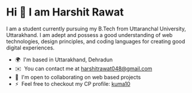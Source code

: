 
<!--
**StartOver0/StartOver0** is a ✨ _special_ ✨ repository because its `README.md` (this file) appears on your GitHub profile.

Here are some ideas to get you started:

- 🔭 I’m currently working on ...
- 🌱 I’m currently learning ...
- 👯 I’m looking to collaborate on ...
- 🤔 I’m looking for help with ...
- 💬 Ask me about ...
- 📫 How to reach me: ...
- 😄 Pronouns: ...
- ⚡ Fun fact: ...
-->
Hi 👋 I am Harshit Rawat
==============================

I am a student currently pursuing my B.Tech from Uttaranchal University, Uttarakhand. I am adept and possess a good understanding of web technologies, design principles, and coding languages for creating good digital experiences.

* 🌍  I'm based in Uttarakhand, Dehradun
* ✉️  You can contact me at [harshitrawat048@gmail.com](mailto:harshitrawat048@gmail.com)
* 🤝  I'm open to collaborating on web based projects
* ⚡  Feel free to checkout my CP profile: [kuma10](https://codeforces.com/profile/kuma10)
